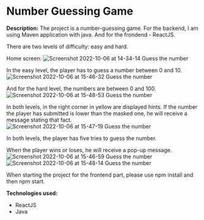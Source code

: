 # Number Guessing Game

**Description:**
The project is a number-guessing game. For the backend, I am using Maven application with java. And for the frondend - ReactJS.

There are two levels of difficulty: easy and hard.

Home screen:
![Screenshot 2022-10-06 at 14-34-14 Guess the number](https://user-images.githubusercontent.com/66736887/194370605-115c2f82-48c0-4a6c-8fcc-bd443d318fba.png)

In the easy level, the player has to guess a number between 0 and 10.
![Screenshot 2022-10-06 at 15-46-32 Guess the number](https://user-images.githubusercontent.com/66736887/194370718-c6d6d32e-cbfa-4e81-9e1f-ed62b4a79b73.png)

And for the hard level, the numbers are between 0 and 100. 
![Screenshot 2022-10-06 at 15-48-53 Guess the number](https://user-images.githubusercontent.com/66736887/194370764-fe45d5c3-0d8d-4d9d-bb29-39d348f293cb.png)

In both levels, in the right corner in yellow are displayed hints. If the number the player has submitted is lower than the masked one, he will receive a message stating that fact.
![Screenshot 2022-10-06 at 15-47-19 Guess the number](https://user-images.githubusercontent.com/66736887/194370825-e1ff789d-68a9-41de-bf3d-ec2ebfc6932d.png)

In both levels, the player has five tries to guess the number. 

When the player wins or loses, he will receive a pop-up message.
![Screenshot 2022-10-06 at 15-46-59 Guess the number](https://user-images.githubusercontent.com/66736887/194371268-144d1e60-b79f-41df-a1f7-f355ae171e93.png)
![Screenshot 2022-10-06 at 15-48-14 Guess the number](https://user-images.githubusercontent.com/66736887/194371329-c09ba215-a9bb-45ff-ad4d-c1ce29a5a48f.png)

When starting the project for the frontend part, please use npm install and then npm start.

**Technologies used:**

- ReactJS
- Java
